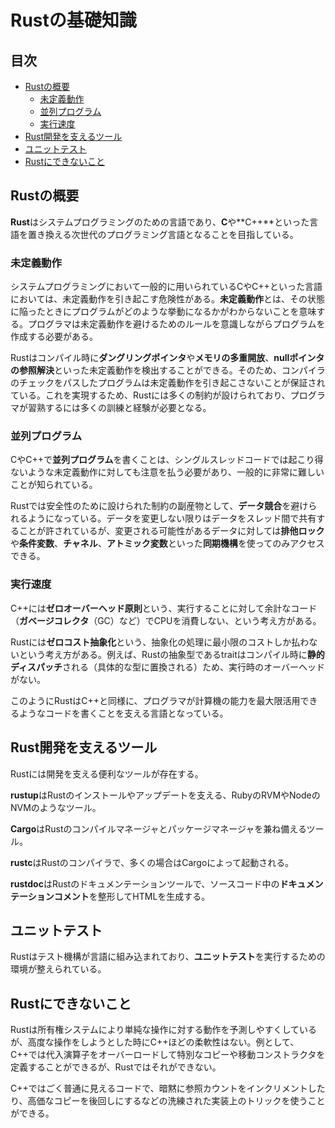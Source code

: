 # Rustの基礎知識


## 目次

- [Rustの概要](#rustの概要)
	- [未定義動作](#未定義動作)
	- [並列プログラム](#並列プログラム)
	- [実行速度](#実行速度)
- [Rust開発を支えるツール](#rust開発を支えるツール)
- [ユニットテスト](#ユニットテスト)
- [Rustにできないこと](#rustにできないこと)


## Rustの概要

**Rust**はシステムプログラミングのための言語であり、**C**や**C++**といった言語を置き換える次世代のプログラミング言語となることを目指している。

### 未定義動作

システムプログラミングにおいて一般的に用いられているCやC++といった言語においては、未定義動作を引き起こす危険性がある。**未定義動作**とは、その状態に陥ったときにプログラムがどのような挙動になるかがわからないことを意味する。プログラマは未定義動作を避けるためのルールを意識しながらプログラムを作成する必要がある。

Rustはコンパイル時に**ダングリングポインタ**や**メモリの多重開放**、**nullポインタの参照解決**といった未定義動作を検出することができる。そのため、コンパイラのチェックをパスしたプログラムは未定義動作を引き起こさないことが保証されている。これを実現するため、Rustには多くの制約が設けられており、プログラマが習熟するには多くの訓練と経験が必要となる。

### 並列プログラム

CやC++で**並列プログラム**を書くことは、シングルスレッドコードでは起こり得ないような未定義動作に対しても注意を払う必要があり、一般的に非常に難しいことが知られている。

Rustでは安全性のために設けられた制約の副産物として、**データ競合**を避けられるようになっている。データを変更しない限りはデータをスレッド間で共有することが許されているが、変更される可能性があるデータに対しては**排他ロック**や**条件変数**、**チャネル**、**アトミック変数**といった**同期機構**を使ってのみアクセスできる。

### 実行速度

C++には**ゼロオーバーヘッド原則**という、実行することに対して余計なコード（**ガベージコレクタ**（GC）など）でCPUを消費しない、という考え方がある。

Rustには**ゼロコスト抽象化**という、抽象化の処理に最小限のコストしか払わないという考え方がある。例えば、Rustの抽象型であるtraitはコンパイル時に**静的ディスパッチ**される（具体的な型に置換される）ため、実行時のオーバーヘッドがない。

このようにRustはC++と同様に、プログラマが計算機の能力を最大限活用できるようなコードを書くことを支える言語となっている。


## Rust開発を支えるツール

Rustには開発を支える便利なツールが存在する。

**rustup**はRustのインストールやアップデートを支える、RubyのRVMやNodeのNVMのようなツール。

**Cargo**はRustのコンパイルマネージャとパッケージマネージャを兼ね備えるツール。

**rustc**はRustのコンパイラで、多くの場合はCargoによって起動される。

**rustdoc**はRustのドキュメンテーションツールで、ソースコード中の**ドキュメンテーションコメント**を整形してHTMLを生成する。


## ユニットテスト

Rustはテスト機構が言語に組み込まれており、**ユニットテスト**を実行するための環境が整えられている。


## Rustにできないこと

Rustは所有権システムにより単純な操作に対する動作を予測しやすくしているが、高度な操作をしようとした時にC++ほどの柔軟性はない。例として、C++では代入演算子をオーバーロードして特別なコピーや移動コンストラクタを定義することができるが、Rustではそれができない。

C++ではごく普通に見えるコードで、暗黙に参照カウントをインクリメントしたり、高価なコピーを後回しにするなどの洗練された実装上のトリックを使うことができる。
